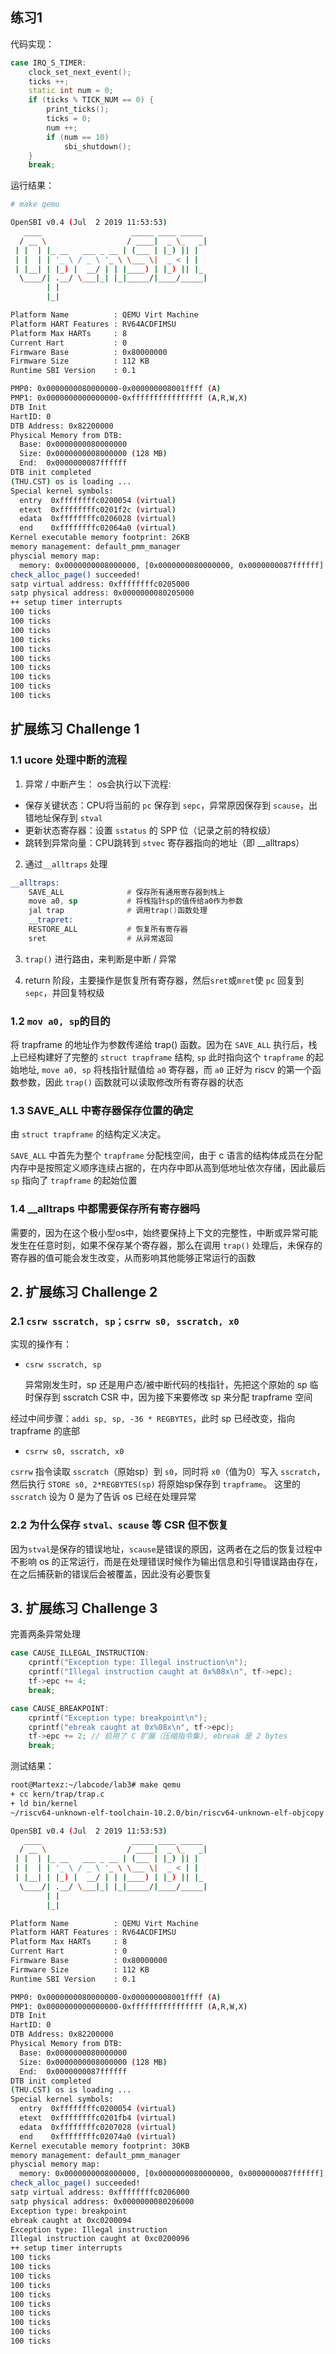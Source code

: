 ## 练习1
代码实现：
```cpp
case IRQ_S_TIMER:
    clock_set_next_event();
    ticks ++;
    static int num = 0;
    if (ticks % TICK_NUM == 0) {
        print_ticks();
        ticks = 0;
        num ++;
        if (num == 10)
            sbi_shutdown();
    }
    break;
```
运行结果：
```bash
# make qemu

OpenSBI v0.4 (Jul  2 2019 11:53:53)
   ____                    _____ ____ _____
  / __ \                  / ____|  _ \_   _|
 | |  | |_ __   ___ _ __ | (___ | |_) || |
 | |  | | '_ \ / _ \ '_ \ \___ \|  _ < | |
 | |__| | |_) |  __/ | | |____) | |_) || |_
  \____/| .__/ \___|_| |_|_____/|____/_____|
        | |
        |_|

Platform Name          : QEMU Virt Machine
Platform HART Features : RV64ACDFIMSU
Platform Max HARTs     : 8
Current Hart           : 0
Firmware Base          : 0x80000000
Firmware Size          : 112 KB
Runtime SBI Version    : 0.1

PMP0: 0x0000000080000000-0x000000008001ffff (A)
PMP1: 0x0000000000000000-0xffffffffffffffff (A,R,W,X)
DTB Init
HartID: 0
DTB Address: 0x82200000
Physical Memory from DTB:
  Base: 0x0000000080000000
  Size: 0x0000000008000000 (128 MB)
  End:  0x0000000087ffffff
DTB init completed
(THU.CST) os is loading ...
Special kernel symbols:
  entry  0xffffffffc0200054 (virtual)
  etext  0xffffffffc0201f2c (virtual)
  edata  0xffffffffc0206028 (virtual)
  end    0xffffffffc02064a0 (virtual)
Kernel executable memory footprint: 26KB
memory management: default_pmm_manager
physcial memory map:
  memory: 0x0000000008000000, [0x0000000080000000, 0x0000000087ffffff].
check_alloc_page() succeeded!
satp virtual address: 0xffffffffc0205000
satp physical address: 0x0000000080205000
++ setup timer interrupts
100 ticks
100 ticks
100 ticks
100 ticks
100 ticks
100 ticks
100 ticks
100 ticks
100 ticks
100 ticks
```

## 扩展练习 Challenge 1
### 1.1 ucore 处理中断的流程
1. 异常 / 中断产生：
os会执行以下流程:
- 保存关键状态：CPU将当前的 `pc` 保存到 `sepc`，异常原因保存到 `scause`，出错地址保存到 `stval`
- 更新状态寄存器：设置 `sstatus` 的 SPP 位（记录之前的特权级）
- 跳转到异常向量：CPU跳转到 `stvec` 寄存器指向的地址（即 __alltraps）

2. 通过`__alltraps` 处理
```asm
__alltraps:
    SAVE_ALL              # 保存所有通用寄存器到栈上
    move a0, sp           # 将栈指针sp的值传给a0作为参数
    jal trap              # 调用trap()函数处理
    __trapret:
    RESTORE_ALL           # 恢复所有寄存器
    sret                  # 从异常返回
```

3. `trap()` 进行路由，来判断是中断 / 异常

4. return 阶段，主要操作是恢复所有寄存器，然后`sret`或`mret`使 `pc` 回复到 `sepc`，并回复特权级

### 1.2 `mov a0, sp`的目的
将 trapframe 的地址作为参数传递给 trap() 函数。因为在 `SAVE_ALL` 执行后，栈上已经构建好了完整的 `struct trapframe` 结构, `sp` 此时指向这个 `trapframe` 的起始地址, `move a0, sp` 将栈指针赋值给 `a0` 寄存器，而 `a0` 正好为 riscv 的第一个函数参数，因此 `trap()` 函数就可以读取修改所有寄存器的状态

### 1.3 SAVE_ALL 中寄存器保存位置的确定
由 `struct trapframe` 的结构定义决定。

`SAVE_ALL` 中首先为整个 `trapframe` 分配栈空间，由于 c 语言的结构体成员在分配内存中是按照定义顺序连续占据的，在内存中即从高到低地址依次存储，因此最后 `sp` 指向了 `trapframe` 的起始位置

### 1.4 __alltraps 中都需要保存所有寄存器吗
需要的，因为在这个极小型os中，始终要保持上下文的完整性，中断或异常可能发生在任意时刻，如果不保存某个寄存器，那么在调用 `trap()` 处理后，未保存的寄存器的值可能会发生改变，从而影响其他能够正常运行的函数

## 2. 扩展练习 Challenge 2
### 2.1 `csrw sscratch, sp；csrrw s0, sscratch, x0`
实现的操作有：
- `csrw sscratch, sp`

    异常刚发生时，sp 还是用户态/被中断代码的栈指针，先把这个原始的 sp 临时保存到 sscratch CSR 中，因为接下来要修改 sp 来分配 trapframe 空间

经过中间步骤：`addi sp, sp, -36 * REGBYTES`，此时 sp 已经改变，指向 trapframe 的底部
- `csrrw s0, sscratch, x0`

`csrrw` 指令读取 `sscratch`（原始sp）到 `s0`，同时将 `x0`（值为0）写入 `sscratch`，然后执行 `STORE s0, 2*REGBYTES(sp)` 将原始sp保存到 `trapframe`。 这里的`sscratch` 设为 0 是为了告诉 os 已经在处理异常

### 2.2 为什么保存 `stval、scause` 等 CSR 但不恢复
因为`stval`是保存的错误地址，`scause`是错误的原因，这两者在之后的恢复过程中不影响 os 的正常运行，而是在处理错误时候作为输出信息和引导错误路由存在，在之后捕获新的错误后会被覆盖，因此没有必要恢复

## 3. 扩展练习 Challenge 3
完善两条异常处理
```cpp
case CAUSE_ILLEGAL_INSTRUCTION:
    cprintf("Exception type: Illegal instruction\n");
    cprintf("Illegal instruction caught at 0x%08x\n", tf->epc);
    tf->epc += 4;
    break;

case CAUSE_BREAKPOINT:
    cprintf("Exception type: breakpoint\n"); 
    cprintf("ebreak caught at 0x%08x\n", tf->epc);  
    tf->epc += 2; // 启用了 C 扩展（压缩指令集), ebreak 是 2 bytes
    break;
```

测试结果：
```bash
root@Martexz:~/labcode/lab3# make qemu
+ cc kern/trap/trap.c
+ ld bin/kernel
~/riscv64-unknown-elf-toolchain-10.2.0/bin/riscv64-unknown-elf-objcopy bin/kernel --strip-all -O binary bin/ucore.img

OpenSBI v0.4 (Jul  2 2019 11:53:53)
   ____                    _____ ____ _____
  / __ \                  / ____|  _ \_   _|
 | |  | |_ __   ___ _ __ | (___ | |_) || |
 | |  | | '_ \ / _ \ '_ \ \___ \|  _ < | |
 | |__| | |_) |  __/ | | |____) | |_) || |_
  \____/| .__/ \___|_| |_|_____/|____/_____|
        | |
        |_|

Platform Name          : QEMU Virt Machine
Platform HART Features : RV64ACDFIMSU
Platform Max HARTs     : 8
Current Hart           : 0
Firmware Base          : 0x80000000
Firmware Size          : 112 KB
Runtime SBI Version    : 0.1

PMP0: 0x0000000080000000-0x000000008001ffff (A)
PMP1: 0x0000000000000000-0xffffffffffffffff (A,R,W,X)
DTB Init
HartID: 0
DTB Address: 0x82200000
Physical Memory from DTB:
  Base: 0x0000000080000000
  Size: 0x0000000008000000 (128 MB)
  End:  0x0000000087ffffff
DTB init completed
(THU.CST) os is loading ...
Special kernel symbols:
  entry  0xffffffffc0200054 (virtual)
  etext  0xffffffffc0201fb4 (virtual)
  edata  0xffffffffc0207028 (virtual)
  end    0xffffffffc02074a0 (virtual)
Kernel executable memory footprint: 30KB
memory management: default_pmm_manager
physcial memory map:
  memory: 0x0000000008000000, [0x0000000080000000, 0x0000000087ffffff].
check_alloc_page() succeeded!
satp virtual address: 0xffffffffc0206000
satp physical address: 0x0000000080206000
Exception type: breakpoint
ebreak caught at 0xc0200094
Exception type: Illegal instruction
Illegal instruction caught at 0xc0200096
++ setup timer interrupts
100 ticks
100 ticks
100 ticks
100 ticks
100 ticks
100 ticks
100 ticks
100 ticks
100 ticks
100 ticks
```